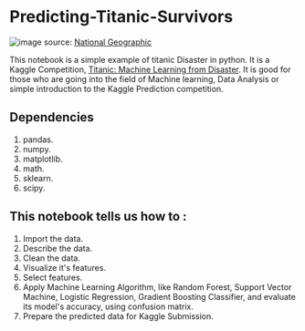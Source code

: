 # Predicting-Titanic-Survivors

![image](https://user-images.githubusercontent.com/31696557/48980382-2812bf00-f0ee-11e8-80fc-973bfcb34730.png)
source: [National Geographic](https://www.nationalgeographic.org/thisday/apr15/titanic-sinks/)

This notebook is a simple example of titanic Disaster in python. It is a Kaggle Competition, [Titanic: Machine Learning from Disaster](https://www.kaggle.com/c/titanic). It is good for those who are going into the field of Machine learning, Data Analysis or simple introduction to the Kaggle Prediction competition.

## Dependencies

1) pandas.
2) numpy.
3) matplotlib.
4) math.
5) sklearn.
6) scipy.

## This notebook tells us how to :
 
1) Import the data.<br/>
2) Describe the data.<br/>
3) Clean the data.<br/>
4) Visualize it's features.<br/>
5) Select features.<br/>
6) Apply Machine Learning Algorithm, like Random Forest, Support Vector Machine, Logistic Regression, Gradient Boosting Classifier, and evaluate its model's accuracy, using confusion matrix.<br/>
7) Prepare the predicted data for Kaggle Submission.
